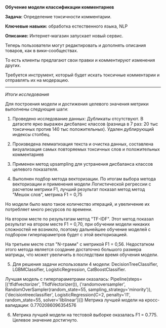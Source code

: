 **Обучение модели классификации комментариев**

**Задача:** Определение токсичности комментарии.

**Ключевые навыки:** обработка естественного языка, NLP

**Описание:** Интернет-магазин запускает новый сервис. 

Теперь пользователи могут редактировать и дополнять описания товаров, как в вики-сообществах. 

То есть клиенты предлагают свои правки и комментируют изменения других.

Требуется инструмент, который будет искать токсичные комментарии и отправлять их на модерацию.

---

*Итоги исследования*

Для построения модели и достижения целевого значения метрики выполнены следующие шаги:

1) Проведено исследование данных: Дубликаты отсутствуют. В датасете ярко выражен дисбаланс классов (разница в 7 раз: 20 тыс токсичных против 140 тыс положительных). Удален дублирующий индексы столбец.

2) Произведена лемматизация текста и очистка данных, составлена визуализация самых повторяемых токсичных слов и положительных комментариев

3) Применен метод upsampling для устранения дисбаланса классов целевого показателя.

4) Выполнен подбор метода векторизации. По итогам выбора метода векторизации и применения модели Логистической регрессии с расчетом метрики F1, лучший результат показал метод метод "Мешок слов", метрика F1 = 0,75

Но модели было мало такое количество итераций, и увеличение их потребляет много ресурсов по времени.

На втором месте по результатам метод "TF-IDF". Этот метод показал результат на втором месте F1 = 0,70, при обучении модели никаких сложностей не возникло, поэтому дальнейшее обучение моделей с подбором гиперпараметров будет с этой векторизацией.

На третьем месте стал "N-грамм" с метрикой F1 = 0,56. Недостатком этого метода является создание достаточно большого размера матрицы, что может увеличить в последствии время обучения модели.

5) Для решения задачи использовали 4 модели: DecisionTreeClassifier, LGBMClassifier, LogisticRegression, CatBoostClassifier.

Лучшая модель с гиперпараметрами оказалась: Pipeline(steps=[('tfidfvectorizer', TfidfVectorizer()), ('randomoversampler', RandomOverSampler(random_state=55, sampling_strategy='minority')), ('decisiontreeclassifier', LogisticRegression(C=2, penalty='l1', random_state=55, solver='liblinear'))]) Метрика лучшей модели на кросс-валидации: 0.7702086096354576

6) Метрика лучшей модели на тестовой выборке оказалась F1 = 0.775. Целевое значение достигнуто.

